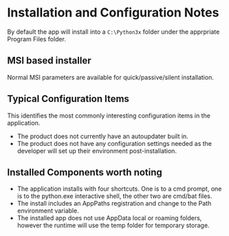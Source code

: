 # Installation and Configuration Notes
By default the app will install into a `C:\Python3x` folder under the apprpriate Program Files folder.

## MSI based installer

Normal MSI parameters are available for quick/passive/silent installation.

## Typical Configuration Items 

This identifies the most commonly interesting configuration items in the application.

* The product does not currently have an autoupdater built in.
* The product does not have any configuration settings needed as the developer will set up their environment post-installation.

## Installed Components worth noting

* The application installs with four shortcuts. One is to a cmd prompt, one is to the python.exe interactive shell, the other two are cmd/bat files.
* The install includes an AppPaths registration and change to the Path environment variable.
* The installed app does not use AppData local or roaming folders, however the runtime will use the temp folder for temporary storage.